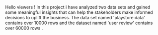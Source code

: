 Hello viewers ! 
In this project i have analyzed two data sets and gained some meaningful insights that can help the stakeholders make informed decisions to uplift the business.
The data set named 'playstore data' contains over 10000 rows and the dataset named 'user review' contains over 60000 rows . 
